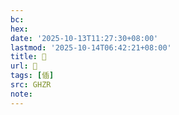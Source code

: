 ```yaml
---
bc:
hex:
date: '2025-10-13T11:27:30+08:00'
lastmod: '2025-10-14T06:42:21+08:00'
title: 󰘅
url: 󰘅
tags: [偛]
src: GHZR
note:
---
```

